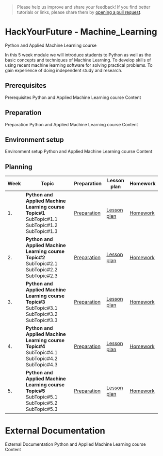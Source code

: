 
> Please help us improve and share your feedback! If you find better tutorials
or links, please share them by [opening a pull request](https://github.com/HackYourFuture-CPH/Machine_Learning/pulls).

# HackYourFuture - Machine_Learning
Python and Applied Machine Learning course

In this 5 week module we will introduce students to Python as well as the basic concepts and techniques of Machine Learning. To develop skills of using recent machine learning software for solving practical problems. To gain experience of doing independent study and research.


## Prerequisites

Prerequisites Python and Applied Machine Learning course
 Content

## Preparation

Preparation Python and Applied Machine Learning course
 Content

## Environment setup

Environment setup Python and Applied Machine Learning course
 Content




## Planning
| Week | Topic                                                                                                             | Preparation                         | Lesson plan                         | Homework                      |
| ---- | ----------------------------------------------------------------------------------------------------------------- | ----------------------------------- | ----------------------------------- | ----------------------------- |
| 1.   | **Python and Applied Machine Learning course Topic#1** <br>  SubTopic#1.1 <br>  SubTopic#1.2 <br>  SubTopic#1.3 | [Preparation](week1/preparation.md) | [Lesson plan](week1/lesson-plan.md) | [Homework](week1/homework.md) |
| 2.   | **Python and Applied Machine Learning course Topic#2** <br>  SubTopic#2.1 <br>  SubTopic#2.2 <br>  SubTopic#2.3                                                      | [Preparation](week2/preparation.md) | [Lesson plan](week2/lesson-plan.md) | [Homework](week2/homework.md) |
| 3.   | **Python and Applied Machine Learning course Topic#3** <br>  SubTopic#3.1 <br>  SubTopic#3.2 <br>  SubTopic#3.3                                   | [Preparation](week3/preparation.md) | [Lesson plan](week3/lesson-plan.md) | [Homework](week3/homework.md) |
| 4.   | **Python and Applied Machine Learning course Topic#4** <br>  SubTopic#4.1 <br>  SubTopic#4.2 <br>  SubTopic#4.3                                     | [Preparation](week4/preparation.md) | [Lesson plan](week4/lesson-plan.md) | [Homework](week4/homework.md) |
| 5.   | **Python and Applied Machine Learning course Topic#5** <br>  SubTopic#5.1 <br>  SubTopic#5.2 <br>  SubTopic#5.3                                     | [Preparation](week5/preparation.md) | [Lesson plan](week4/lesson-plan.md) | [Homework](week4/homework.md) |


# External Documentation 

External Documentation Python and Applied Machine Learning course
 Content
